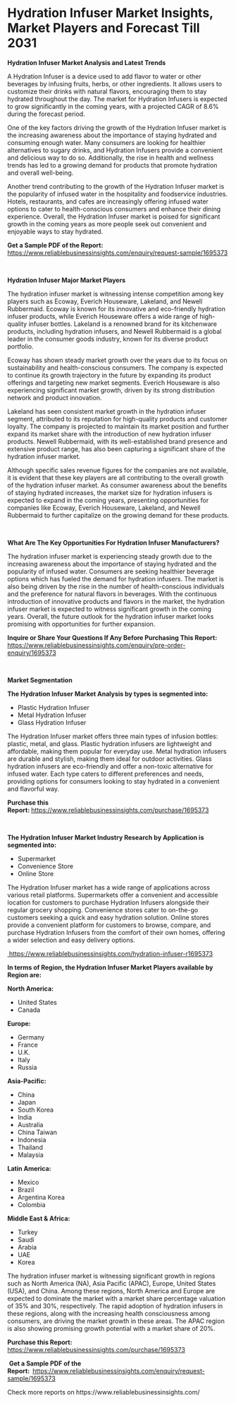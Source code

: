 <p><h1>Hydration Infuser Market Insights, Market Players and Forecast Till 2031</h1></p><p><strong>Hydration Infuser Market Analysis and Latest Trends</strong></p>
<p><p>A Hydration Infuser is a device used to add flavor to water or other beverages by infusing fruits, herbs, or other ingredients. It allows users to customize their drinks with natural flavors, encouraging them to stay hydrated throughout the day. The market for Hydration Infusers is expected to grow significantly in the coming years, with a projected CAGR of 8.6% during the forecast period.</p><p>One of the key factors driving the growth of the Hydration Infuser market is the increasing awareness about the importance of staying hydrated and consuming enough water. Many consumers are looking for healthier alternatives to sugary drinks, and Hydration Infusers provide a convenient and delicious way to do so. Additionally, the rise in health and wellness trends has led to a growing demand for products that promote hydration and overall well-being.</p><p>Another trend contributing to the growth of the Hydration Infuser market is the popularity of infused water in the hospitality and foodservice industries. Hotels, restaurants, and cafes are increasingly offering infused water options to cater to health-conscious consumers and enhance their dining experience. Overall, the Hydration Infuser market is poised for significant growth in the coming years as more people seek out convenient and enjoyable ways to stay hydrated.</p></p>
<p><strong>Get a Sample PDF of the Report:&nbsp;</strong> <a href="https://www.reliablebusinessinsights.com/enquiry/request-sample/1695373">https://www.reliablebusinessinsights.com/enquiry/request-sample/1695373</a></p>
<p>&nbsp;</p>
<p><strong>Hydration Infuser Major Market Players</strong></p>
<p><p>The hydration infuser market is witnessing intense competition among key players such as Ecoway, Everich Houseware, Lakeland, and Newell Rubbermaid. Ecoway is known for its innovative and eco-friendly hydration infuser products, while Everich Houseware offers a wide range of high-quality infuser bottles. Lakeland is a renowned brand for its kitchenware products, including hydration infusers, and Newell Rubbermaid is a global leader in the consumer goods industry, known for its diverse product portfolio.</p><p>Ecoway has shown steady market growth over the years due to its focus on sustainability and health-conscious consumers. The company is expected to continue its growth trajectory in the future by expanding its product offerings and targeting new market segments. Everich Houseware is also experiencing significant market growth, driven by its strong distribution network and product innovation.</p><p>Lakeland has seen consistent market growth in the hydration infuser segment, attributed to its reputation for high-quality products and customer loyalty. The company is projected to maintain its market position and further expand its market share with the introduction of new hydration infuser products. Newell Rubbermaid, with its well-established brand presence and extensive product range, has also been capturing a significant share of the hydration infuser market.</p><p>Although specific sales revenue figures for the companies are not available, it is evident that these key players are all contributing to the overall growth of the hydration infuser market. As consumer awareness about the benefits of staying hydrated increases, the market size for hydration infusers is expected to expand in the coming years, presenting opportunities for companies like Ecoway, Everich Houseware, Lakeland, and Newell Rubbermaid to further capitalize on the growing demand for these products.</p></p>
<p>&nbsp;</p>
<p><strong>What Are The Key Opportunities For Hydration Infuser Manufacturers?</strong></p>
<p><p>The hydration infuser market is experiencing steady growth due to the increasing awareness about the importance of staying hydrated and the popularity of infused water. Consumers are seeking healthier beverage options which has fueled the demand for hydration infusers. The market is also being driven by the rise in the number of health-conscious individuals and the preference for natural flavors in beverages. With the continuous introduction of innovative products and flavors in the market, the hydration infuser market is expected to witness significant growth in the coming years. Overall, the future outlook for the hydration infuser market looks promising with opportunities for further expansion.</p></p>
<p><strong>Inquire or Share Your Questions If Any Before Purchasing This Report:</strong> <a href="https://www.reliablebusinessinsights.com/enquiry/pre-order-enquiry/1695373">https://www.reliablebusinessinsights.com/enquiry/pre-order-enquiry/1695373</a></p>
<p>&nbsp;</p>
<p><strong>Market Segmentation</strong></p>
<p><strong>The Hydration Infuser Market Analysis by types is segmented into:</strong></p>
<p><ul><li>Plastic Hydration Infuser</li><li>Metal Hydration Infuser</li><li>Glass Hydration Infuser</li></ul></p>
<p><p>The Hydration Infuser market offers three main types of infusion bottles: plastic, metal, and glass. Plastic hydration infusers are lightweight and affordable, making them popular for everyday use. Metal hydration infusers are durable and stylish, making them ideal for outdoor activities. Glass hydration infusers are eco-friendly and offer a non-toxic alternative for infused water. Each type caters to different preferences and needs, providing options for consumers looking to stay hydrated in a convenient and flavorful way.</p></p>
<p><strong>Purchase this Report:&nbsp;</strong><a href="https://www.reliablebusinessinsights.com/purchase/1695373">https://www.reliablebusinessinsights.com/purchase/1695373</a></p>
<p>&nbsp;</p>
<p><strong>The Hydration Infuser Market Industry Research by Application is segmented into:</strong></p>
<p><ul><li>Supermarket</li><li>Convenience Store</li><li>Online Store</li></ul></p>
<p><p>The Hydration Infuser market has a wide range of applications across various retail platforms. Supermarkets offer a convenient and accessible location for customers to purchase Hydration Infusers alongside their regular grocery shopping. Convenience stores cater to on-the-go customers seeking a quick and easy hydration solution. Online stores provide a convenient platform for customers to browse, compare, and purchase Hydration Infusers from the comfort of their own homes, offering a wider selection and easy delivery options.</p></p>
<p><a href="https://www.reliablebusinessinsights.com/hydration-infuser-r1695373">&nbsp;https://www.reliablebusinessinsights.com/hydration-infuser-r1695373</a></p>
<p><strong>In terms of Region, the Hydration Infuser Market Players available by Region are:</strong></p>
<p>
    <p> <strong> North America: </strong>
        <ul>
            <li>United States</li>
            <li>Canada</li>
        </ul>
        </p> 
    <p> <strong> Europe: </strong>
        <ul>
            <li>Germany</li>
            <li>France</li>
            <li>U.K.</li>
            <li>Italy</li>
            <li>Russia</li>
        </ul>
        </p> 
    <p> <strong> Asia-Pacific: </strong>
        <ul>
            <li>China</li>
            <li>Japan</li>
            <li>South Korea</li>
            <li>India</li>
            <li>Australia</li>
            <li>China Taiwan</li>
            <li>Indonesia</li>
            <li>Thailand</li>
            <li>Malaysia</li>
        </ul>
        </p> 
    <p> <strong> Latin America: </strong>
        <ul>
            <li>Mexico</li>
            <li>Brazil</li>
            <li>Argentina Korea</li>
            <li>Colombia</li>
        </ul>
        </p> 
    <p> <strong> Middle East & Africa: </strong>
        <ul>
            <li>Turkey</li>
            <li>Saudi</li>
            <li>Arabia</li>
            <li>UAE</li>
            <li>Korea</li>
        </ul>
    </p>
    </p>
<p><p>The hydration infuser market is witnessing significant growth in regions such as North America (NA), Asia Pacific (APAC), Europe, United States (USA), and China. Among these regions, North America and Europe are expected to dominate the market with a market share percentage valuation of 35% and 30%, respectively. The rapid adoption of hydration infusers in these regions, along with the increasing health consciousness among consumers, are driving the market growth in these areas. The APAC region is also showing promising growth potential with a market share of 20%.</p></p>
<p><strong>Purchase this Report: </strong><a href="https://www.reliablebusinessinsights.com/purchase/1695373">https://www.reliablebusinessinsights.com/purchase/1695373</a></p>
<p>&nbsp;<strong>Get a Sample PDF of the Report:&nbsp;&nbsp;</strong><a href="https://www.reliablebusinessinsights.com/enquiry/request-sample/1695373">https://www.reliablebusinessinsights.com/enquiry/request-sample/1695373</a></p>
<p><strong></strong></p>
<p>Check more reports on https://www.reliablebusinessinsights.com/</p>